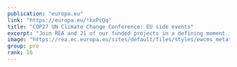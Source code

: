 ```yaml
---
publication: "europa.eu"
link: "https://europa.eu/!kxPcQq"
title: "COP27 UN Climate Change Conference: EU side events"
excerpt: "Join REA and 21 of our funded projects in a defining moment in the fight against climate change."
image: "https://rea.ec.europa.eu/sites/default/files/styles/ewcms_metatag_image/public/2022-10/cop27_social_media.jpg?itok=MU0dTpUp"
group: pro
rank: 16
---
```

